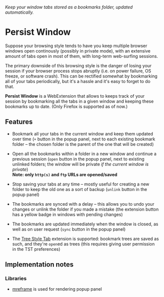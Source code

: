_Keep your window tabs stored as a bookmarks folder, updated automatically._

# Persist Window

Suppose your browsing style tends to have you keep multiple browser windows open
continously (possibly in private mode), with an extensive amount of tabs open in
most of them, with long-term web-surfing sessions.

The primary downside of this browsing style is the danger of losing your session
if your browser process stops abruptly (i.e. on power failure, OS freeze, or
software crash). This can be rectified somewhat by bookmarking all of your tabs
periodically, but it's a hassle and it's easy to forget to do that.

**Persist Window** is a WebExtension that allows to keeps track of your session
by bookmarking all the tabs in a given window and keeping these bookmarks up to
date. (Only Firefox is supported as of now.)

## Features

* Bookmark all your tabs in the current window and keep them updated over time
  (`+` button in the popup panel, next to each existing bookmark folder – the
  chosen folder is the parent of the one that will be created)

* Open all the bookmarks within a folder in a new window and continue a previous
  session (`open` button in the popup panel, next to existing unlinked folders;
  the window will be private _if the current window is private_)  
  **Note: only `http(s)` and `ftp` URLs are opened/saved**

* Stop saving your tabs at any time – mostly useful for creating a new folder to
  keep the old one as a sort of backup (`unlink` button in the popup panel)

* The bookmarks are synced with a delay – this allows you to undo your changes
  or unlink the folder if you made a mistake (the extension button has a yellow
  badge in windows with pending changes)

* The bookmarks are updated immediately when the window is closed, as well as on
  user request (`sync` button in the popup panel)

* The [Tree Style Tab](https://addons.mozilla.org/en-US/firefox/addon/tree-style-tab)
  extension is supported: bookmark trees are saved as such, and they're `open`ed
  as trees (this requires giving user permission in the TST preferences)

## Implementation notes

### Libraries

* [mreframe](https://www.npmjs.com/package/mreframe) is used for rendering popup
  panel

